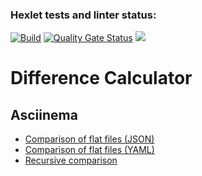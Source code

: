 ### Hexlet tests and linter status:

[![Build](https://github.com/fSabel/frontend-project-46/actions/workflows/build.yml/badge.svg)](https://github.com/fSabel/frontend-project-46/actions/workflows/build.yml)
[![Quality Gate Status](https://sonarcloud.io/api/project_badges/measure?project=fSabel_frontend-project-46&metric=alert_status)](https://sonarcloud.io/summary/new_code?id=fSabel_frontend-project-46)
<a href="https://codeclimate.com/github/fSabel/frontend-project-46/maintainability"><img src="https://api.codeclimate.com/v1/badges/2dd5ca748a1bdcdd0b20/maintainability" /></a>

<h1>Difference Calculator</h1>
<h2>Asciinema</h2>
<ul>
    <li><a href="https://asciinema.org/a/G23OBmh9CGnFx5KrLFTLgUU7O" target="_blank">Comparison of flat files (JSON)</a></li>
    <li><a href="https://asciinema.org/a/AqZxL0T0xieNklSdvc6mjsXey" target="_blank">Comparison of flat files (YAML)</a></li>
    <li><a href="https://asciinema.org/a/DPd68varyDjrkCJtd8AjRQtZ4" target="_blank">Recursive comparison</a></li>
</ul>
